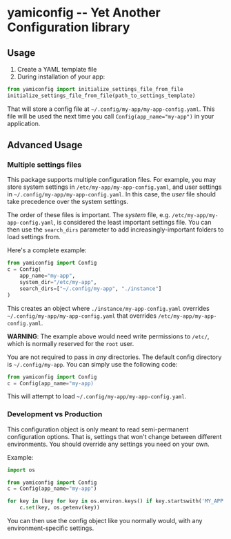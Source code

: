 # yamiconfig -- Yet Another Configuration library

## Usage
1.  Create a YAML template file
1.  During installation of your app:
```python
from yamiconfig import initialize_settings_file_from_file
initialize_settings_file_from_file(path_to_settings_template)
```

That will store a config file at `~/.config/my-app/my-app-config.yaml`.  This file will be used the next time you call `Config(app_name="my-app")` in your application.

## Advanced Usage

### Multiple settings files
This package supports multiple configuration files.  For example, you may store system settings in `/etc/my-app/my-app-config.yaml`, and user settings in `~/.config/my-app/my-app-config.yaml`.  In this case, the _user_ file should take precedence over the system settings.

The order of these files is important.  The _system_ file, e.g. `/etc/my-app/my-app-config.yaml`, is considered the least important settings file.  You can then use the `search_dirs` parameter to add increasingly-important folders to load settings from.

Here's a complete example:
```python
from yamiconfig import Config
c = Config(
    app_name="my-app",
    system_dir="/etc/my-app",
    search_dirs=["~/.config/my-app", "./instance"]
)
```

This creates an object where `./instance/my-app-config.yaml` overrides `~/.config/my-app/my-app-config.yaml` that overrides `/etc/my-app/my-app-config.yaml`.

**WARNING**: The example above would need write permissions to `/etc/`, which is normally reserved for the `root` user.

You are not required to pass in _any_ directories.  The default config directory is `~/.config/my-app`.  You can simply use the following code:
```python
from yamiconfig import Config
c = Config(app_name="my-app)
```

This will attempt to load `~/.config/my-app/my-app-config.yaml`.

### Development vs Production

This configuration object is only meant to read semi-permanent configuration options.  That is, settings that won't change between different environments.  You should override any settings you need on your own.

Example:
```python
import os

from yamiconfig import Config
c = Config(app_name="my-app")

for key in [key for key in os.environ.keys() if key.startswith('MY_APP')]:
    c.set(key, os.getenv(key))
```

You can then use the config object like you normally would, with any environment-specific settings.